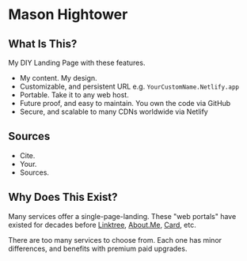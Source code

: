 # Mason Hightower


## What Is This? 
My DIY Landing Page with these features. 

* My content. My design.
* Customizable, and persistent URL e.g. `YourCustomName.Netlify.app`
* Portable. Take it to any web host. 
* Future proof, and easy to maintain. You own the code via GitHub
* Secure, and scalable to many CDNs worldwide via Netlify

## Sources
* Cite.
* Your. 
* Sources.

## Why Does This Exist? 
Many services offer a single-page-landing. These "web portals" have existed for decades before [Linktree](https://linktr.ee/), [About.Me](https://about.me), [Card](https://carrd.co/), etc.

There are too many services to choose from. Each one has minor differences, and benefits with premium paid upgrades. 
